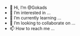 - 👋 Hi, I’m @Gokads
- 👀 I’m interested in ...
- 🌱 I’m currently learning ...
- 💞️ I’m looking to collaborate on ...
- 📫 How to reach me ...

<!---
Gokads/Gokads is a ✨ special ✨ repository because its `README.md` (this file) appears on your GitHub profile.
You can click the Preview link to take a look at your changes.
--->
